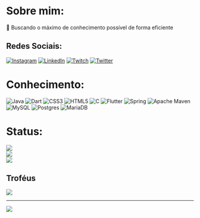 # Sobre mim:
🔭 Buscando o máximo de conhecimento possível de forma eficiente


## Redes Sociais:
[![Instagram](https://img.shields.io/badge/Instagram-%23E4405F.svg?logo=Instagram&logoColor=white)](https://instagram.com/FabiioRK) [![LinkedIn](https://img.shields.io/badge/LinkedIn-%230077B5.svg?logo=linkedin&logoColor=white)](https://linkedin.com/in/FabiioRK) [![Twitch](https://img.shields.io/badge/Twitch-%239146FF.svg?logo=Twitch&logoColor=white)](https://twitch.tv/FabiioRK) [![Twitter](https://img.shields.io/badge/Twitter-%231DA1F2.svg?logo=Twitter&logoColor=white)](https://twitter.com/FabiioRK) 

# Conhecimento:
![Java](https://img.shields.io/badge/java-%23ED8B00.svg?style=flat-square&logo=java&logoColor=white) ![Dart](https://img.shields.io/badge/dart-%230175C2.svg?style=flat-square&logo=dart&logoColor=white) ![CSS3](https://img.shields.io/badge/css3-%231572B6.svg?style=flat-square&logo=css3&logoColor=white) ![HTML5](https://img.shields.io/badge/html5-%23E34F26.svg?style=flat-square&logo=html5&logoColor=white) ![C](https://img.shields.io/badge/c-%2300599C.svg?style=flat-square&logo=c&logoColor=white) ![Flutter](https://img.shields.io/badge/Flutter-%2302569B.svg?style=flat-square&logo=Flutter&logoColor=white) ![Spring](https://img.shields.io/badge/spring-%236DB33F.svg?style=flat-square&logo=spring&logoColor=white) ![Apache Maven](https://img.shields.io/badge/Apache%20Maven-C71A36?style=flat-square&logo=Apache%20Maven&logoColor=white) ![MySQL](https://img.shields.io/badge/mysql-%2300f.svg?style=flat-square&logo=mysql&logoColor=white) ![Postgres](https://img.shields.io/badge/postgres-%23316192.svg?style=flat-square&logo=postgresql&logoColor=white) ![MariaDB](https://img.shields.io/badge/MariaDB-003545?style=flat-square&logo=mariadb&logoColor=white)
# Status:
![](https://github-readme-stats.vercel.app/api?username=FabiioRK&theme=dark&hide_border=true&include_all_commits=false&count_private=false)<br/>
![](https://github-readme-streak-stats.herokuapp.com/?user=FabiioRK&theme=dark&hide_border=true)<br/>
![](https://github-readme-stats.vercel.app/api/top-langs/?username=FabiioRK&theme=dark&hide_border=true&include_all_commits=false&count_private=false&layout=compact)

## Troféus
![](https://github-profile-trophy.vercel.app/?username=FabiioRK&theme=flat&no-frame=true&no-bg=true&margin-w=4)

---
[![](https://visitcount.itsvg.in/api?id=FabiioRK&icon=8&color=12)](https://visitcount.itsvg.in)

